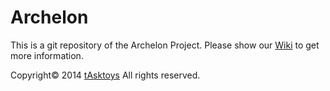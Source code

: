 Archelon
========
This is a git repository of the Archelon Project.
Please show our [Wiki](https://github.com/tAsktoys/Archelon/wiki) to get more information.

Copyright&copy; 2014 [tAsktoys](http://www.tasktoys.com) All rights reserved.
